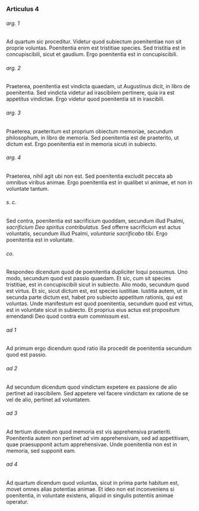 ### Articulus 4

###### arg. 1
Ad quartum sic proceditur. Videtur quod subiectum poenitentiae non sit proprie voluntas. Poenitentia enim est tristitiae species. Sed tristitia est in concupiscibili, sicut et gaudium. Ergo poenitentia est in concupiscibili.

###### arg. 2
Praeterea, poenitentia est vindicta quaedam, ut Augustinus dicit, in libro de poenitentia. Sed vindicta videtur ad irascibilem pertinere, quia ira est appetitus vindictae. Ergo videtur quod poenitentia sit in irascibili.

###### arg. 3
Praeterea, praeteritum est proprium obiectum memoriae, secundum philosophum, in libro de memoria. Sed poenitentia est de praeterito, ut dictum est. Ergo poenitentia est in memoria sicuti in subiecto.

###### arg. 4
Praeterea, nihil agit ubi non est. Sed poenitentia excludit peccata ab omnibus viribus animae. Ergo poenitentia est in qualibet vi animae, et non in voluntate tantum.

###### s. c.
Sed contra, poenitentia est sacrificium quoddam, secundum illud Psalmi, *sacrificium Deo spiritus contribulatus*. Sed offerre sacrificium est actus voluntatis, secundum illud Psalmi, *voluntarie sacrificabo tibi*. Ergo poenitentia est in voluntate.

###### co.
Respondeo dicendum quod de poenitentia dupliciter loqui possumus. Uno modo, secundum quod est passio quaedam. Et sic, cum sit species tristitiae, est in concupiscibili sicut in subiecto. Alio modo, secundum quod est virtus. Et sic, sicut dictum est, est species iustitiae. Iustitia autem, ut in secunda parte dictum est, habet pro subiecto appetitum rationis, qui est voluntas. Unde manifestum est quod poenitentia, secundum quod est virtus, est in voluntate sicut in subiecto. Et proprius eius actus est propositum emendandi Deo quod contra eum commissum est.

###### ad 1
Ad primum ergo dicendum quod ratio illa procedit de poenitentia secundum quod est passio.

###### ad 2
Ad secundum dicendum quod vindictam expetere ex passione de alio pertinet ad irascibilem. Sed appetere vel facere vindictam ex ratione de se vel de alio, pertinet ad voluntatem.

###### ad 3
Ad tertium dicendum quod memoria est vis apprehensiva praeteriti. Poenitentia autem non pertinet ad vim apprehensivam, sed ad appetitivam, quae praesupponit actum apprehensivae. Unde poenitentia non est in memoria, sed supponit eam.

###### ad 4
Ad quartum dicendum quod voluntas, sicut in prima parte habitum est, movet omnes alias potentias animae. Et ideo non est inconveniens si poenitentia, in voluntate existens, aliquid in singulis potentiis animae operatur.

